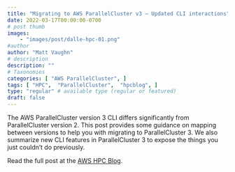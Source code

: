 ```yaml
---
title: "Migrating to AWS ParallelCluster v3 – Updated CLI interactions"
date: 2022-03-17T00:00:00-0700
# post thumb
images:
    - "images/post/dalle-hpc-01.png"
#author
author: "Matt Vaughn"
# description
description: ""
# Taxonomies
categories: [ "AWS ParallelCluster", ]
tags: [ "HPC",  "ParallelCluster",  "hpcblog", ]
type: "regular" # available type (regular or featured)
draft: false
---
```


The AWS ParallelCluster version 3 CLI differs significantly from ParallelCluster version 2. This post provides some guidance on mapping between versions to help you with migrating to ParallelCluster 3. We also summarize new CLI features in ParallelCluster 3 to expose the things you just couldn’t do previously.

Read the full post at the [AWS HPC Blog](https://aws.amazon.com/blogs/hpc/aws-parallelcluster-v3-updated-cli/).
